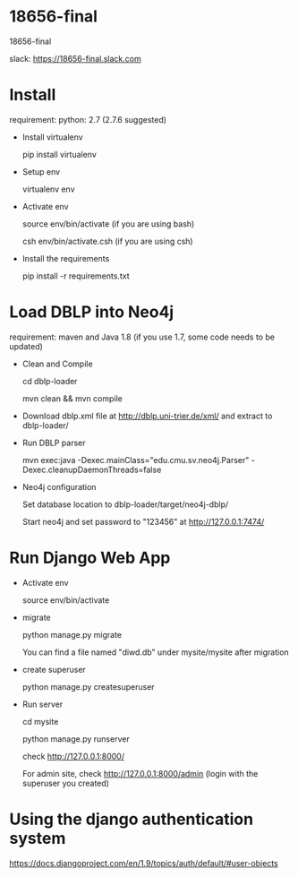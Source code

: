 # 18656-final
18656-final


slack: https://18656-final.slack.com

# Install

requirement:
  python: 2.7 (2.7.6 suggested)

- Install virtualenv

  pip install virtualenv

- Setup env

  virtualenv env

- Activate env

  source env/bin/activate (if you are using bash)

  csh env/bin/activate.csh (if you are using csh)

- Install the requirements

  pip install -r requirements.txt

# Load DBLP into Neo4j

requirement:
  maven and Java 1.8 (if you use 1.7, some code needs to be updated)

- Clean and Compile

  cd dblp-loader

  mvn clean && mvn compile

- Download dblp.xml file at http://dblp.uni-trier.de/xml/ and extract to dblp-loader/

- Run DBLP parser
  
  mvn exec:java -Dexec.mainClass="edu.cmu.sv.neo4j.Parser" -Dexec.cleanupDaemonThreads=false

- Neo4j configuration

  Set database location to dblp-loader/target/neo4j-dblp/

  Start neo4j and set password to "123456" at http://127.0.0.1:7474/

# Run Django Web App

- Activate env

  source env/bin/activate


- migrate
  
  python manage.py migrate

  You can find a file named "diwd.db" under mysite/mysite after migration

- create superuser

  python manage.py createsuperuser

- Run server

  cd mysite

  python manage.py runserver

  check http://127.0.0.1:8000/

  For admin site, check http://127.0.0.1:8000/admin  (login with the superuser you created)


# Using the django authentication system

  https://docs.djangoproject.com/en/1.9/topics/auth/default/#user-objects

